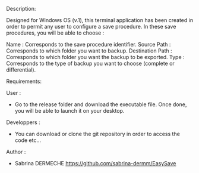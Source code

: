 Description: 


Designed for Windows OS (v.1), this terminal application has been created in order to permit any user to configure a save procedure. In these save procedures, you will be able to choose :

Name : Corresponds to the save procedure identifier.
Source Path : Corresponds to which folder you want to backup.
Destination Path : Corresponds to which folder you want the backup to be exported.
Type : Corresponds to the type of backup you want to choose (complete or differential).


Requirements:

User :

- Go to the release folder and download the executable file. Once done, you will be able to launch it on your desktop.

Developpers :

- You can download or clone the git repository in order to access the code etc...

Author :

- Sabrina DERMECHE https://github.com/sabrina-dermm/EasySave

